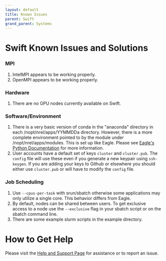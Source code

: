 ```yaml
---
layout: default
title: Known Issues
parent: Swift
grand_parent: Systems
---
```

# Swift Known Issues and Solutions

### MPI 
1. IntelMPI appears to be working properly.
1. OpenMPI appears to be working properly.

### Hardware
1. There are no GPU nodes currently available on Swift.

### Software/Environment
1. There is a very basic version of conda in the "anaconda" directory in each  /nopt/nrel/apps/YYMMDDa directory. However, there is a more complete environment pointed to by the module under /nopt/nrel/apps/modules. This is set up like Eagle. Please see [Eagle's Python Documentation](https://www.nrel.gov/hpc/eagle-software-python.html) for more information.
1. User accounts have a default set of keys `cluster` and `cluster.pub`. The `config` file will use these even if you generate a new keypair using `ssh-keygen`. If you are adding your keys to Github or elsewhere you should either use `cluster.pub` or will have to modify the `config` file.

### Job Scheduling
1. Use `--cpus-per-task` with srun/sbatch otherwise some applications may only utilize a single core. This behavior differs from Eagle.
1. By default, nodes can be shared between users.  To get exclusive access to a node use the `--exclusive` flag in your sbatch script or on the sbatch command line.
1. There are some example slurm scripts in the example directory.

# How to Get Help
Please visit the [Help and Support Page](../../help.md) for assistance or to report an issue.

